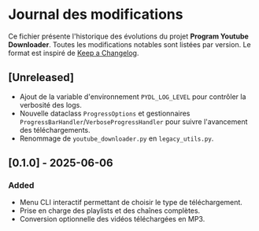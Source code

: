 # Journal des modifications

Ce fichier présente l'historique des évolutions du projet **Program Youtube Downloader**.
Toutes les modifications notables sont listées par version.
Le format est inspiré de [Keep a Changelog](https://keepachangelog.com/fr/1.1.0/).

## [Unreleased]
- Ajout de la variable d'environnement `PYDL_LOG_LEVEL` pour contrôler la verbosité des logs.
- Nouvelle dataclass `ProgressOptions` et gestionnaires `ProgressBarHandler`/`VerboseProgressHandler` pour suivre l'avancement des téléchargements.
- Renommage de `youtube_downloader.py` en `legacy_utils.py`.

## [0.1.0] - 2025-06-06
### Added
- Menu CLI interactif permettant de choisir le type de téléchargement.
- Prise en charge des playlists et des chaînes complètes.
- Conversion optionnelle des vidéos téléchargées en MP3.

